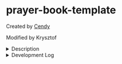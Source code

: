 # prayer-book-template

Created by [Cendy](https://www.upwork.com/freelancers/~01b3ada479ef818cc7)

Modified by Krysztof

<details><summary>Description</summary>
<p>  

The draft of the SaintMaker PWA. Will eventually include a prayerbook, confession guide, habit tracker, Lectio Divina guide, and more.

</p>
</details>
<details><summary>Development Log</summary>
<p>

12/10/22
-make the header and drawer reusable between pages
-start work on the habit tracker

12/17/22
-wrap up draft of habit tracker
-move habit data into indexdb
-fix editing behavior of habits
-add prayer book and habits to hamburger

1/3/23
-store at least 4 weeks worth of data per habit
-explore more readable way to push out old weeks
-add unit testing for utils via vitest

1/8/23
-convert individual habit blocks into a component
-store 4 weeks of habit data by default

Backlog
-handle editing locally instead of in state
-fix eslint linebreak system to work regardless of windows or linux
-filter prayer html when implementing import/export functionality
-decide on and implement coding standards
-determine PR standards and create github PR template 
</p>
</details>
